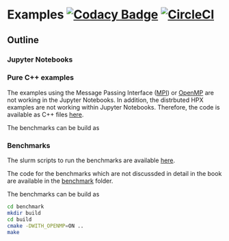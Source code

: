 # Examples [![Codacy Badge](https://app.codacy.com/project/badge/Grade/aec4198787bc4d28a8bff6152c7c393e)](https://www.codacy.com/gh/ModernCPPBook/Examples/dashboard?utm_source=github.com&amp;utm_medium=referral&amp;utm_content=ModernCPPBook/Examples&amp;utm_campaign=Badge_Grade) [![CircleCI](https://circleci.com/gh/ModernCPPBook/Examples.svg?style=shield)](https://circleci.com/gh/ModernCPPBook/Examples)


## Outline

### Jupyter Notebooks

 
### Pure C++ examples

The examples using the Message Passing Interface ([MPI](https://www.open-mpi.org/)) or [OpenMP](https://www.openmp.org/) are not working in the Jupyter Notebooks. In addition, the distrbuted HPX examples are not working within Jupyter Notebooks. Therefore, the code is available as C++ files [here]().

The benchmarks can be build as


### Benchmarks

The slurm scripts to run the benchmarks are available [here](https://github.com/ModernCPPBook/Examples/tree/main/scripts). 

The code for the benchmarks which are not discussded in detail in the book are available in the [benchmark](https://github.com/ModernCPPBook/Examples/tree/main/benchmark) folder.

The benchmarks can be build as

```bash
cd benchmark
mkdir build 
cd build 
cmake -DWITH_OPENMP=ON ..
make 
```

